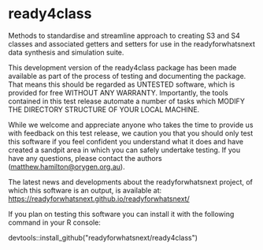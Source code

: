 # ready4class
Methods to standardise and streamline approach to creating S3 and S4 classes and associated getters and setters for use in the readyforwhatsnext data synthesis and simulation suite.

This development version of the ready4class package has been made available as part of the process of testing and documenting the package. That means this should be regarded as UNTESTED software, which is provided for free WITHOUT ANY WARRANTY. Importantly, the tools contained in this test release automate a number of tasks which MODIFY THE DIRECTORY STRUCTURE OF YOUR LOCAL MACHINE.

While we welcome and appreciate anyone who takes the time to provide us with feedback on this test release, we caution you that you should only test this software if you feel confident you understand what it does and have created a sandpit area in which you can safely undertake testing. If you have any questions, please contact the authors (matthew.hamilton@orygen.org.au).

The latest news and developments about the readyforwhatsnext project, of which this software is an output, is available at: https://readyforwhatsnext.github.io/readyforwhatsnext/

If you plan on testing this software you can install it with the following command in your R console:

devtools::install_github("readyforwhatsnext/ready4class")
